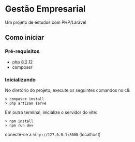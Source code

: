 # Gestão Empresarial
Um projeto de estudos com PHP/Laravel

## Como iniciar
### Pré-requisitos
- php 8.2.12
- composer

### Inicializando
No diretório do projeto, execute os seguintes comandos no cli:
```
> composer install
> php artisan serve
```
Em outro terminal, inicialize o servidor do vite:
```
> npm install
> npm run dev
```

conecte-se à `http://127.0.0.1:8000` (localhost)